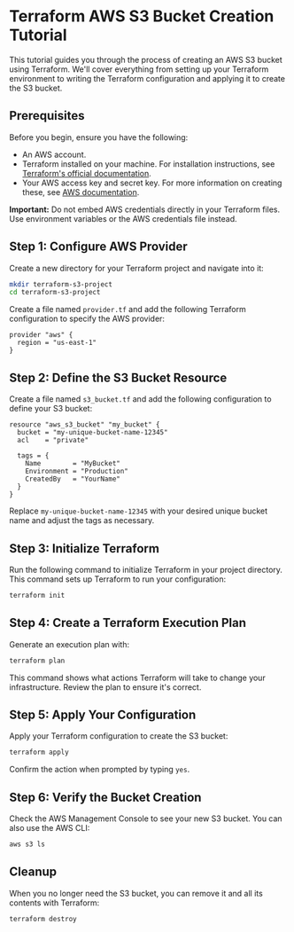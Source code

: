 
# Terraform AWS S3 Bucket Creation Tutorial

This tutorial guides you through the process of creating an AWS S3 bucket using Terraform. We'll cover everything from setting up your Terraform environment to writing the Terraform configuration and applying it to create the S3 bucket.

## Prerequisites

Before you begin, ensure you have the following:
- An AWS account.
- Terraform installed on your machine. For installation instructions, see [Terraform's official documentation](https://www.terraform.io/downloads.html).
- Your AWS access key and secret key. For more information on creating these, see [AWS documentation](https://docs.aws.amazon.com/general/latest/gr/aws-sec-cred-types.html#access-keys-and-secret-access-keys).

**Important:** Do not embed AWS credentials directly in your Terraform files. Use environment variables or the AWS credentials file instead.

## Step 1: Configure AWS Provider

Create a new directory for your Terraform project and navigate into it:

```sh
mkdir terraform-s3-project
cd terraform-s3-project
```

Create a file named `provider.tf` and add the following Terraform configuration to specify the AWS provider:

```hcl
provider "aws" {
  region = "us-east-1"
}
```

## Step 2: Define the S3 Bucket Resource

Create a file named `s3_bucket.tf` and add the following configuration to define your S3 bucket:

```hcl
resource "aws_s3_bucket" "my_bucket" {
  bucket = "my-unique-bucket-name-12345"
  acl    = "private"

  tags = {
    Name        = "MyBucket"
    Environment = "Production"
    CreatedBy   = "YourName"
  }
}
```

Replace `my-unique-bucket-name-12345` with your desired unique bucket name and adjust the tags as necessary.

## Step 3: Initialize Terraform

Run the following command to initialize Terraform in your project directory. This command sets up Terraform to run your configuration:

```sh
terraform init
```

## Step 4: Create a Terraform Execution Plan

Generate an execution plan with:

```sh
terraform plan
```

This command shows what actions Terraform will take to change your infrastructure. Review the plan to ensure it's correct.

## Step 5: Apply Your Configuration

Apply your Terraform configuration to create the S3 bucket:

```sh
terraform apply
```

Confirm the action when prompted by typing `yes`.

## Step 6: Verify the Bucket Creation

Check the AWS Management Console to see your new S3 bucket. You can also use the AWS CLI:

```sh
aws s3 ls
```

## Cleanup

When you no longer need the S3 bucket, you can remove it and all its contents with Terraform:

```sh
terraform destroy
```

